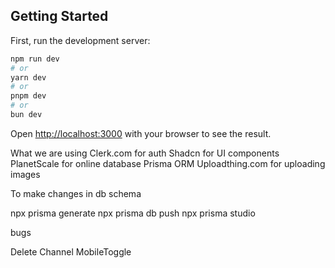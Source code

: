 ## Getting Started

First, run the development server:

```bash
npm run dev
# or
yarn dev
# or
pnpm dev
# or
bun dev
```

Open [http://localhost:3000](http://localhost:3000) with your browser to see the result.

What we are using 
Clerk.com for auth
Shadcn for UI components
PlanetScale for online database
Prisma ORM
Uploadthing.com for uploading images


To make changes in db schema

npx prisma generate 
npx prisma db push
npx prisma studio


bugs

Delete Channel
MobileToggle